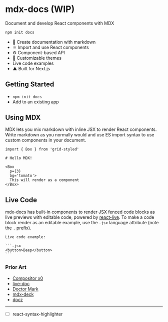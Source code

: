 
# mdx-docs (WIP)

Document and develop React components with MDX

```sh
npm init docs
```

- :memo: Create documentation with markdown
- :atom_symbol: Import and use React components
- :gear: Component-based API
- :nail_care: Customizable themes
- Live code examples
- ▲ Built for Next.js

## Getting Started

- `npm init docs`
- Add to an existing app

## Using MDX

MDX lets you mix markdown with inline JSX to render React components.
Write markdown as you normally would and use ES import syntax to use custom components in your document.

```mdx
import { Box } from 'grid-styled'

# Hello MDX!

<Box
  p={3}
  bg='tomato'>
  This will render as a component
</Box>
```

## Live Code

mdx-docs has built-in components to render JSX fenced code blocks as live previews with editable code, powered by [react-live][].
To make a code block render as an editable example, use the `.jsx` language attribute (note the `.` prefix).

````mdx
Live code example:

```.jsx
<button>Beep</button>
```
````

[react-live]: https://github.com/formidable/react-live


### Prior Art

- [Compositor x0][]
- [live-doc][]
- [Doctor Mark][]
- [mdx-deck][]
- [docz][]

[Compositor x0]: https://compositor.io/x0
[live-doc]: https://github.com/jxnblk/live-doc
[Doctor Mark]: https://github.com/jxnblk/doctor-mark
[mdx-deck]: https://github.com/jxnblk/mdx-deck
[docz]: https://github.com/pedronauck/docz

---

- [ ] react-syntax-highlighter

